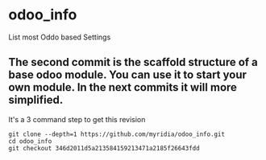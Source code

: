 # odoo_info
List most Oddo based Settings

## The second commit is the scaffold structure of a base odoo module. You can use it to start your own module. In the next commits it will more simplified. 

It's a 3 command step to get this revision
```
git clone --depth=1 https://github.com/myridia/odoo_info.git
cd odoo_info
git checkout 346d2011d5a213584159213471a2185f26643fdd
```
